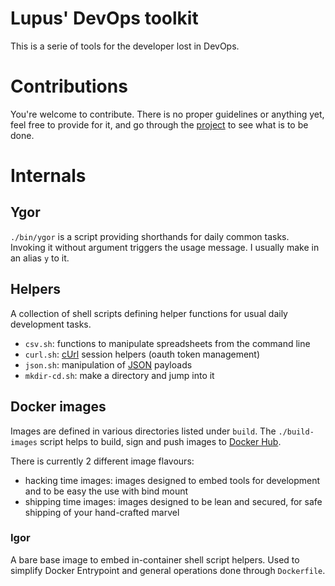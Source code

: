 # Lupus' DevOps toolkit

This is a serie of tools for the developer lost in DevOps.

# Contributions

You're welcome to contribute. There is no proper guidelines or anything yet, feel free to
provide for it, and go through the
[project](/LupusMichaelis/lupus-dev-toolkit/projects/1)
to see what is to be done.

# Internals

## Ygor

`./bin/ygor` is a script providing shorthands for daily common tasks. Invoking it without
argument triggers the usage message. I usually make in an alias `y` to it.

## Helpers

A collection of shell scripts defining helper functions for usual daily development tasks.

* `csv.sh`: functions to manipulate spreadsheets from the command line
* `curl.sh`: [cUrl](https://curl.se/) session helpers (oauth token management)
* `json.sh`: manipulation of [JSON](https://www.json.org/json-en.html) payloads
* `mkdir-cd.sh`: make a directory and jump into it

## Docker images

Images are defined in various directories listed under `build`. The `./build-images`
script helps to build, sign and push images to
[Docker Hub](https://hub.docker.com/u/lupusmichaelis).

There is currently 2 different image flavours:

* hacking time images:
  images designed to embed tools for development and to be easy the use with bind mount
* shipping time images:
  images designed to be lean and secured, for safe shipping of your hand-crafted marvel

### Igor

A bare base image to embed in-container shell script helpers. Used to simplify Docker
Entrypoint and general operations done through `Dockerfile`.
